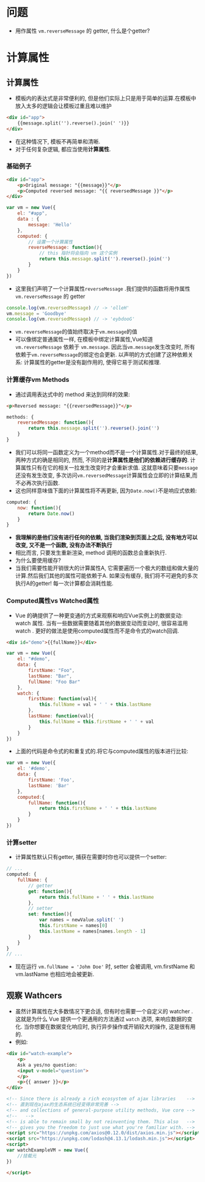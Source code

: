 # 问题
* 用作属性 `vm.reverseMessage` 的 getter, 什么是个getter?


# 计算属性
## 计算属性
* 模板内的表达式是非常便利的, 但是他们实际上只是用于简单的运算.在模板中放入太多的逻辑会让模板过重且难以维护
```html
<div id="app">
    {{message.split('').reverse().join(' ')}}
</div>
```
* 在这种情况下, 模板不再简单和清晰.
* 对于任何复杂逻辑, 都应当使用**计算属性**.
### 基础例子
```html
<div id="app">
    <p>Original message: "{{message}}"</p>
    <p>Computed reversed message: "{{ reversedMessage }}"</p>
</div>
```
```js
var vm = new Vue({
    el: "#app",
    data : {
        message: 'Hello'
    },
    computed: {
        // 设置一个计算属性
        reverseMessage: function(){
            // this 指针将会指向 vm 这个实例
            return this.message.split('').reverse().join('')
        }
    }
})
```
* 这里我们声明了一个计算属性`reverseMessage` .我们提供的函数将用作属性 `vm.reverseMessage` 的 getter
```js
console.log(vm.reversedMessage) // -> 'olleH'
vm.message = 'Goodbye'
console.log(vm.reversedMessage) // -> 'eybdooG'
```
* `vm.reverseMessage`的值始终取决于`vm.message`的值
* 可以像绑定普通属性一样, 在模板中绑定计算属性,Vue知道 `vm.reverseMessage` 依赖于 `vm.message`. 因此当`vm.message`发生改变时, 所有依赖于`vm.reverseMessage`的绑定也会更新. 以声明的方式创建了这种依赖关系: 计算属性的getter是没有副作用的, 使得它易于测试和推理.
### 计算缓存vm Methods
* 通过调用表达式中的 method 来达到同样的效果: 
```html
<p>Reversed message: "{{reversedMessage}}"</p>
```
```js
methods: {
    reversedMessage: function(){
        return this.message.split('').reverse().join('')
    }
}
```
* 我们可以将同一函数定义为一个method而不是一个计算属性.对于最终的结果,两种方式的确是相同的, 然而, 不同的是**计算属性是他们的依赖进行缓存的**. 计算属性只有在它的相关一拉发生改变时才会重新求值. 这就意味着只要`message`还没有发生改变, 多次访问`vm.reversedMessage`计算属性会立即的计算结果,而不必再次执行函数.
* 这也同样意味值下面的计算属性将不再更新, 因为`Date.now()`不是响应式依赖:
```js
computed: {
    now: function(){
        return Date.now()
    }
}
```
* **我理解的是他们没有进行任何的依赖, 当我们渲染到页面上之后, 没有地方可以改变, 又不是一个函数, 没有办法不断执行**
* 相比而言, 只要发生重新渲染, method 调用的函数总会重新执行.
* 为什么要使用缓存?
* 当我们需要性能开销很大的计算属性A, 它需要遍历一个极大的数组和做大量的计算.然后我们其他的属性可能依赖于A. 如果没有缓存, 我们将不可避免的多次执行A的getter! 每一次计算都会消耗性能.
### Computed属性vs Watched属性
* Vue 的确提供了一种更变通的方式来观察和响应Vue实例上的数据变动: watch 属性. 当有一些数据需要随着其他的数据变动而变动时, 很容易滥用 watch . 更好的做法是使用computed属性而不是命令式的watch回调.
```html
<div id="demo">{{fullName}}</div>
```
```js
var vm = new Vue({
    el: "#demo",
    data: {
        firstName: "Foo",
        lastName: "Bar",
        fullName: "Foo Bar"
    },
    watch: {
        firstName: function(val){
            this.fullName = val + ' ' + this.lastName
        },
        lastName: function(val){
            this.fullName = this.firstName + ' ' + val
        }
    }
})
```
* 上面的代码是命令式的和重复式的.将它与computed属性的版本进行比较: 
```js
var vm = new Vue({
    el: '#demo',
    data: {
        firstName: 'Foo',
        lastName: 'Bar'
    },
    computed:{
        fullName: function(){
            return this.firstName + ' ' + this.lastName
        }
    }
})
```
### 计算setter
* 计算属性默认只有getter, 捕获在需要时你也可以提供一个setter: 
```js
// ...
computed: {
    fullName: {
        // getter
        get: function(){
            return this.fullName + ' ' + this.lastName
        },
        // setter
        set: function(){
            var names = newValue.split(' ')
            this.firstName = names[0]
            this.lastName = names[names.length - 1]
        }
    }
}
// ...
```
* 现在运行 `vm.fullName = 'Johm Doe'` 时, setter 会被调用, vm.firstName 和 vm.lastName 也相应地会被更新.
## 观察 Wathcers
* 虽然计算属性在大多数情况下更合适, 但有时也需要一个自定义的 watcher . 这就是为什么 Vue 提供一个更通用的方法通过 `watch` 选项, 来响应数据的变化. 当你想要在数据变化响应时, 执行异步操作或开销较大的操作, 这是很有用的.
* 例如: 
```html
<div id="watch-example">
    <p>
    Ask a yes/no question:
    <input v-model="question">
    </p>
    <p>{{ answer }}</p>
</div>
```
```html
<!-- Since there is already a rich ecosystem of ajax libraries    -->
<!-- 直到现在ajax的生态系统已经变得非常完善 -->
<!-- and collections of general-purpose utility methods, Vue core -->
<!--   -->
<!-- is able to remain small by not reinventing them. This also   -->
<!-- gives you the freedom to just use what you're familiar with. -->
<script src="https://unpkg.com/axios@0.12.0/dist/axios.min.js"></script>
<script src="https://unpkg.com/lodash@4.13.1/lodash.min.js"></script>
<script>
var watchExampleVM = new Vue({
    //挂载元
})

</script>
```






